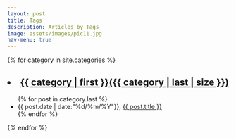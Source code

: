 ```yaml
---
layout: post
title: Tags
description: Articles by Tags
image: assets/images/pic11.jpg
nav-menu: true
---
```


{% for category in site.categories %}
<h2><li><a href = "/categories{{ category | first }}/" title="View All Posts">{{ category | first }}({{ category | last | size }})</a></li></h2>
<ul class="arc-list">
    {% for post in category.last %}
        <li>{{ post.date | date:"%d/%m/%Y"}}, <a href="{{ post.url }}">{{ post.title }}</a></li>
    {% endfor %}
</ul>
{% endfor %}